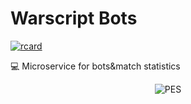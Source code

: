 # Warscript Bots

[![rcard](https://goreportcard.com/badge/github.com/HotCodeGroup/warscript-bots)](https://goreportcard.com/report/github.com/HotCodeGroup/warscript-bots)

💻 Microservice for bots&amp;match statistics

<p align="center">
  <img src="https://www.igneous.io/hs-fs/hubfs/gopher3.png?width=400&height=214&name=gopher3.png" alt="PES"/>
</p>
